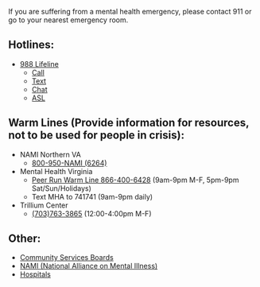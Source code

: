 If you are suffering from a mental health emergency, please contact 911 or go to your nearest emergency room.

## Hotlines:
- [988 Lifeline](https://988lifeline.org/)
	- [Call](tel:988)
	- [Text](sms:988)
	- [Chat](https://chat.988lifeline.org/)
	- [ASL](https://988.aslnow.io/phones/100030001/)

## Warm Lines (Provide information for resources, not to be used for people in crisis):

- NAMI Northern VA
	- [800-950-NAMI (6264)](tel:8009506264) 
- Mental Health Virginia
	- [Peer Run Warm Line 866-400-6428](tel:+18664006428) (9am-9pm M-F, 5pm-9pm Sat/Sun/Holidays)
	- Text MHA to 741741 (9am-9pm daily)
- Trillium Center
	- [(703)763-3865](tel:17037633865) (12:00-4:00pm M-F)

## Other:

- [Community Services Boards](CSBs.md)
- [NAMI (National Alliance on Mental Illness)](NAMI.md)
- [Hospitals](Hospitals.md)


<!--stackedit_data:
eyJoaXN0b3J5IjpbLTY0NTI1MTI4NV19
-->